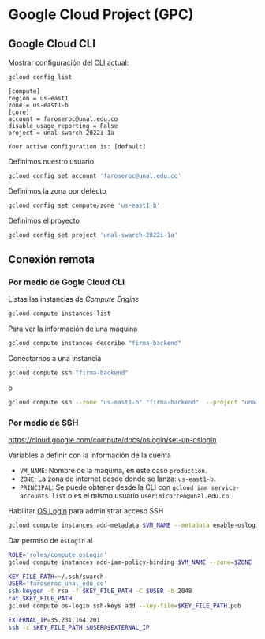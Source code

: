 # Google Cloud Project (GPC)
## Google Cloud CLI
Mostrar configuración del CLI actual:
```bash
gcloud config list
```
```
[compute]
region = us-east1
zone = us-east1-b
[core]
account = faroseroc@unal.edu.co
disable_usage_reporting = False
project = unal-swarch-2022i-1a

Your active configuration is: [default]
```

Definimos nuestro usuario
```bash
gcloud config set account 'faroseroc@unal.edu.co'
```

Definimos la zona por defecto
```bash
gcloud config set compute/zone 'us-east1-b'
```

Definimos el proyecto
```bash
gcloud config set project 'unal-swarch-2022i-1a'
```

## Conexión remota
### Por medio de Gogle Cloud CLI
Listas las instancias de *Compute Engine*
```bash
gcloud compute instances list
```

Para ver la información de una máquina
```bash
gcloud compute instances describe "firma-backend"
```

Conectarnos a una instancia
```bash
gcloud compute ssh "firma-backend"
```
o
```bash
gcloud compute ssh --zone "us-east1-b" "firma-backend"  --project "unal-swarch-2022i-1a"
```
### Por medio de SSH
https://cloud.google.com/compute/docs/oslogin/set-up-oslogin

Variables a definir con la información de la cuenta 
* `VM_NAME`: Nombre de la maquina, en este caso `production`.
* `ZONE`: La zona de internet desde donde se lanza: `us-east1-b`.
* `PRINCIPAL`: Se puede obtener desde la CLI con `gcloud iam service-accounts list` o es el mismo usuario `user:micorreo@unal.edu.co`.

Habilitar [OS Login](https://cloud.google.com/compute/docs/oslogin) para administrar acceso SSH
```bash
gcloud compute instances add-metadata $VM_NAME --metadata enable-oslogin=TRUE --zone=$ZONE
```

Dar permiso de `osLogin` al 
```bash
ROLE='roles/compute.osLogin'
gcloud compute instances add-iam-policy-binding $VM_NAME --zone=$ZONE --member=$PRINCIPAL --role=$ROLE
```

```bash
KEY_FILE_PATH=~/.ssh/swarch
USER='faroseroc_unal_edu_co'
ssh-keygen -t rsa -f $KEY_FILE_PATH -C $USER -b 2048
cat $KEY_FILE_PATH 
gcloud compute os-login ssh-keys add --key-file=$KEY_FILE_PATH.pub
```

```bash
EXTERNAL_IP=35.231.164.201
ssh -i $KEY_FILE_PATH $USER@$EXTERNAL_IP
```
